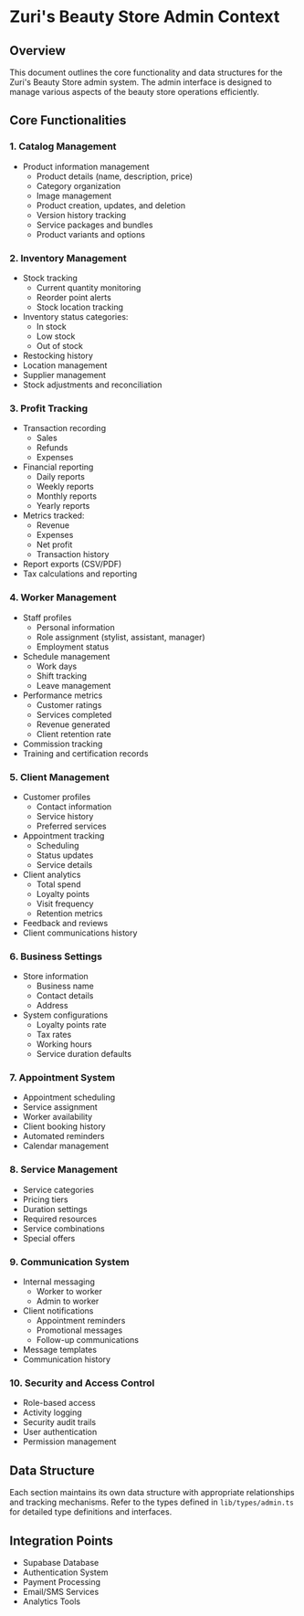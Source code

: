 # Zuri's Beauty Store Admin Context

## Overview
This document outlines the core functionality and data structures for the Zuri's Beauty Store admin system. The admin interface is designed to manage various aspects of the beauty store operations efficiently.

## Core Functionalities

### 1. Catalog Management
- Product information management
  - Product details (name, description, price)
  - Category organization
  - Image management
  - Product creation, updates, and deletion
  - Version history tracking
  - Service packages and bundles
  - Product variants and options

### 2. Inventory Management
- Stock tracking
  - Current quantity monitoring
  - Reorder point alerts
  - Stock location tracking
- Inventory status categories:
  - In stock
  - Low stock
  - Out of stock
- Restocking history
- Location management
- Supplier management
- Stock adjustments and reconciliation

### 3. Profit Tracking
- Transaction recording
  - Sales
  - Refunds
  - Expenses
- Financial reporting
  - Daily reports
  - Weekly reports
  - Monthly reports
  - Yearly reports
- Metrics tracked:
  - Revenue
  - Expenses
  - Net profit
  - Transaction history
- Report exports (CSV/PDF)
- Tax calculations and reporting

### 4. Worker Management
- Staff profiles
  - Personal information
  - Role assignment (stylist, assistant, manager)
  - Employment status
- Schedule management
  - Work days
  - Shift tracking
  - Leave management
- Performance metrics
  - Customer ratings
  - Services completed
  - Revenue generated
  - Client retention rate
- Commission tracking
- Training and certification records

### 5. Client Management
- Customer profiles
  - Contact information
  - Service history
  - Preferred services
- Appointment tracking
  - Scheduling
  - Status updates
  - Service details
- Client analytics
  - Total spend
  - Loyalty points
  - Visit frequency
  - Retention metrics
- Feedback and reviews
- Client communications history

### 6. Business Settings
- Store information
  - Business name
  - Contact details
  - Address
- System configurations
  - Loyalty points rate
  - Tax rates
  - Working hours
  - Service duration defaults

### 7. Appointment System
- Appointment scheduling
- Service assignment
- Worker availability
- Client booking history
- Automated reminders
- Calendar management

### 8. Service Management
- Service categories
- Pricing tiers
- Duration settings
- Required resources
- Service combinations
- Special offers

### 9. Communication System
- Internal messaging
  - Worker to worker
  - Admin to worker
- Client notifications
  - Appointment reminders
  - Promotional messages
  - Follow-up communications
- Message templates
- Communication history

### 10. Security and Access Control
- Role-based access
- Activity logging
- Security audit trails
- User authentication
- Permission management

## Data Structure
Each section maintains its own data structure with appropriate relationships and tracking mechanisms. Refer to the types defined in `lib/types/admin.ts` for detailed type definitions and interfaces.

## Integration Points
- Supabase Database
- Authentication System
- Payment Processing
- Email/SMS Services
- Analytics Tools